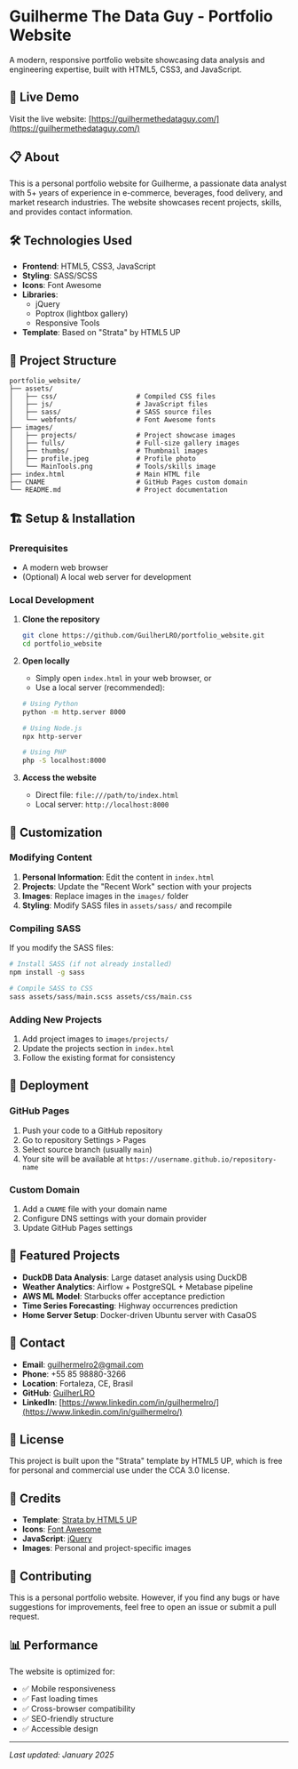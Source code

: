 # Guilherme The Data Guy - Portfolio Website

A modern, responsive portfolio website showcasing data analysis and engineering expertise, built with HTML5, CSS3, and JavaScript.

## 🚀 Live Demo

Visit the live website: [https://guilhermethedataguy.com/](https://guilhermethedataguy.com/)

## 📋 About

This is a personal portfolio website for Guilherme, a passionate data analyst with 5+ years of experience in e-commerce, beverages, food delivery, and market research industries. The website showcases recent projects, skills, and provides contact information.

## 🛠️ Technologies Used

- **Frontend**: HTML5, CSS3, JavaScript
- **Styling**: SASS/SCSS
- **Icons**: Font Awesome
- **Libraries**: 
  - jQuery
  - Poptrox (lightbox gallery)
  - Responsive Tools
- **Template**: Based on "Strata" by HTML5 UP

## 📁 Project Structure

```
portfolio_website/
├── assets/
│   ├── css/                    # Compiled CSS files
│   ├── js/                     # JavaScript files
│   ├── sass/                   # SASS source files
│   └── webfonts/               # Font Awesome fonts
├── images/
│   ├── projects/               # Project showcase images
│   ├── fulls/                  # Full-size gallery images
│   ├── thumbs/                 # Thumbnail images
│   ├── profile.jpeg            # Profile photo
│   └── MainTools.png           # Tools/skills image
├── index.html                  # Main HTML file
├── CNAME                       # GitHub Pages custom domain
└── README.md                   # Project documentation
```

## 🏗️ Setup & Installation

### Prerequisites

- A modern web browser
- (Optional) A local web server for development

### Local Development

1. **Clone the repository**
   ```bash
   git clone https://github.com/GuilherLRO/portfolio_website.git
   cd portfolio_website
   ```

2. **Open locally**
   - Simply open `index.html` in your web browser, or
   - Use a local server (recommended):
   ```bash
   # Using Python
   python -m http.server 8000
   
   # Using Node.js
   npx http-server
   
   # Using PHP
   php -S localhost:8000
   ```

3. **Access the website**
   - Direct file: `file:///path/to/index.html`
   - Local server: `http://localhost:8000`

## 🎨 Customization

### Modifying Content

1. **Personal Information**: Edit the content in `index.html`
2. **Projects**: Update the "Recent Work" section with your projects
3. **Images**: Replace images in the `images/` folder
4. **Styling**: Modify SASS files in `assets/sass/` and recompile

### Compiling SASS

If you modify the SASS files:

```bash
# Install SASS (if not already installed)
npm install -g sass

# Compile SASS to CSS
sass assets/sass/main.scss assets/css/main.css
```

### Adding New Projects

1. Add project images to `images/projects/`
2. Update the projects section in `index.html`
3. Follow the existing format for consistency

## 🚀 Deployment

### GitHub Pages

1. Push your code to a GitHub repository
2. Go to repository Settings > Pages
3. Select source branch (usually `main`)
4. Your site will be available at `https://username.github.io/repository-name`

### Custom Domain

1. Add a `CNAME` file with your domain name
2. Configure DNS settings with your domain provider
3. Update GitHub Pages settings

## 📝 Featured Projects

- **DuckDB Data Analysis**: Large dataset analysis using DuckDB
- **Weather Analytics**: Airflow + PostgreSQL + Metabase pipeline
- **AWS ML Model**: Starbucks offer acceptance prediction
- **Time Series Forecasting**: Highway occurrences prediction
- **Home Server Setup**: Docker-driven Ubuntu server with CasaOS

## 📧 Contact

- **Email**: guilhermelro2@gmail.com
- **Phone**: +55 85 98880-3266
- **Location**: Fortaleza, CE, Brasil
- **GitHub**: [GuilherLRO](https://github.com/GuilherLRO)
- **LinkedIn**: [https://www.linkedin.com/in/guilhermelro/](https://www.linkedin.com/in/guilhermelro/)

## 📄 License

This project is built upon the "Strata" template by HTML5 UP, which is free for personal and commercial use under the CCA 3.0 license.

## 🙏 Credits

- **Template**: [Strata by HTML5 UP](https://html5up.net)
- **Icons**: [Font Awesome](https://fontawesome.io)
- **JavaScript**: [jQuery](https://jquery.com)
- **Images**: Personal and project-specific images

## 🔧 Contributing

This is a personal portfolio website. However, if you find any bugs or have suggestions for improvements, feel free to open an issue or submit a pull request.

## 📊 Performance

The website is optimized for:
- ✅ Mobile responsiveness
- ✅ Fast loading times
- ✅ Cross-browser compatibility
- ✅ SEO-friendly structure
- ✅ Accessible design

---

*Last updated: January 2025*
